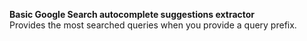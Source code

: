 **Basic Google Search autocomplete suggestions extractor**  
Provides the most searched queries when you provide a query prefix. 

